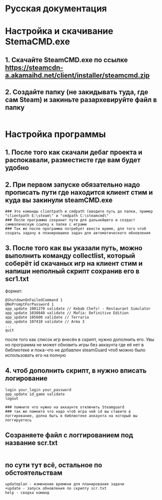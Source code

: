 # Русская документация
# Настройка и скачивание StemaCMD.exe
## 1. Скачайте SteamCMD.exe по ссылке https://steamcdn-a.akamaihd.net/client/installer/steamcmd.zip
## 2. Создайте папку (не закидывать туда, где сам Steam) и закиньте разархевируйте файл в папку
```
```
# Настройка программы
## 1. После того как скачали дебаг проекта и распокавали, разместисте где вам будет удобно
## 2. При первом запуске обязательно надо прописать пути где находится клиент стим и куда вы закинули steamCMD.exe
    ### Это команды clientpath и cmdpath (вводите путь до папки, пример "clientpath E:\steam\" и "cmdpath C:\steamcmd\"
    ### После программа сохранит пути для дальнейшего и создаст символическую ссылку к папке с играми
    ### Так же после программа потребует ввести время, для того чтоб создать задачу в планировшике задач для автоматического обновления
## 3. После того как вы указали путь, можно выполнить команду collectlist, который соберёт id скачаных игр на клиент стим и напиши неполный скрипт сохранив его в scr1.txt
формат:
```
@ShutdownOnFailedCommand 1
@NoPromptForPassword 1
app_update 1001270 validate // Kebab Chefs! - Restaurant Simulator
app_update 1030840 validate // Mafia: Definitive Edition
app_update 105600 validate // Terraria
app_update 107410 validate // Arma 3
...
quit
```
после того как список игр внесён в скрипт, нужно дополнить его. Увы но программа не может обновить игры без аккаунта где её нет в библиотеке и пока-что не добавлен steamGuard чтоб можно было использовать его на полную
## 4. чтоб дополнить скрипт, в нужно вписать логирование
```
login your_login your_password
app_update id_game validate
logout
```
    ### помните что нужно на аккаунте отключить Steamguard
    ### так же помните что надо чтоб игра чей id вы ставите в логгирование, долна быть в библиотеке аккаунта на который вы логгируетесь 
## Созраняете файл с логгированием под название scr.txt
```
```
## по сути тут всё, остальное по обстоятельствам
```
updateplan - изменение времени для планирования задачи
+update - запуск обновления по скрипту scr.txt
help - сводка команд
```
